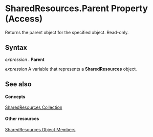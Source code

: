 
# SharedResources.Parent Property (Access)

Returns the parent object for the specified object. Read-only.


## Syntax

 _expression_ . **Parent**

 _expression_ A variable that represents a **SharedResources** object.


## See also


#### Concepts


[SharedResources Collection](45323141-e7df-1c70-efe2-926c1990d5e0.md)
#### Other resources


[SharedResources Object Members](3dfef725-97ed-5a11-3b28-3458f2772f32.md)
